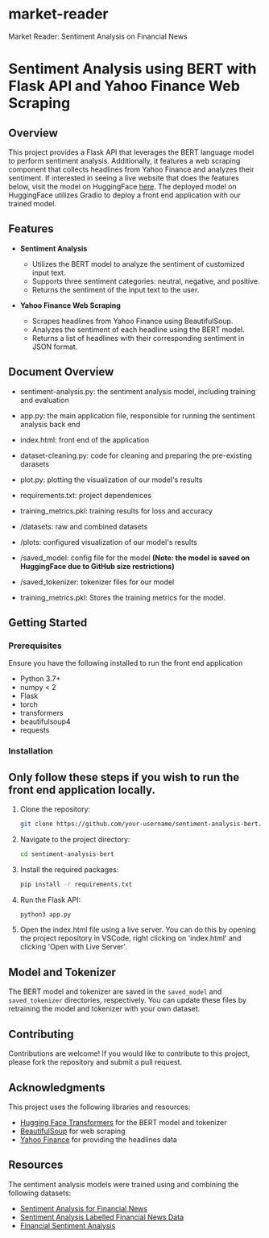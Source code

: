 # market-reader
 Market Reader: Sentiment Analysis on Financial News

# Sentiment Analysis using BERT with Flask API and Yahoo Finance Web Scraping

## Overview

This project provides a Flask API that leverages the BERT language model to perform sentiment analysis. Additionally, it features a web scraping component that collects headlines from Yahoo Finance and analyzes their sentiment. If interested in seeing a live website that does the features below, visit the model on HuggingFace [here](https://huggingface.co/spaces/arminap/sentiment-analysis). The deployed model on HuggingFace utilizes Gradio to deploy a front end application with our trained model.

## Features

- **Sentiment Analysis**
  - Utilizes the BERT model to analyze the sentiment of customized input text.
  - Supports three sentiment categories: neutral, negative, and positive.
  - Returns the sentiment of the input text to the user.

- **Yahoo Finance Web Scraping**
  - Scrapes headlines from Yahoo Finance using BeautifulSoup.
  - Analyzes the sentiment of each headline using the BERT model.
  - Returns a list of headlines with their corresponding sentiment in JSON format.
 
## Document Overview
- sentiment-analysis.py: the sentiment analysis model, including training and evaluation
- app.py: the main application file, responsible for running the sentiment analysis back end
- index.html: front end of the application
- dataset-cleaning.py: code for cleaning and preparing the pre-existing darasets
- plot.py: plotting the visualization of our model's results
- requirements.txt: project dependenices
- training_metrics.pkl: training results for loss and accuracy
- /datasets: raw and combined datasets
- /plots: configured visualization of our model's results
- /saved_model: config file for the model **(Note: the model is saved on HuggingFace due to GitHub size restrictions)**
- /saved_tokenizer: tokenizer files for our model

- training_metrics.pkl: Stores the training metrics for the model.

## Getting Started

### Prerequisites

Ensure you have the following installed to run the front end application
- Python 3.7+
- numpy < 2
- Flask
- torch
- transformers
- beautifulsoup4
- requests

### Installation
## Only follow these steps if you wish to run the front end application locally.

1. Clone the repository:
   ```bash
   git clone https://github.com/your-username/sentiment-analysis-bert.git
   ```

2. Navigate to the project directory:
   ```bash
   cd sentiment-analysis-bert
   ```

3. Install the required packages:
   ```bash
   pip install -r requirements.txt
   ```

4. Run the Flask API:
   ```bash
   python3 app.py
   ```

5. Open the index.html file using a live server. You can do this by opening the project repository in VSCode, right clicking on 'index.html' and clicking 'Open with Live Server'. 

## Model and Tokenizer

The BERT model and tokenizer are saved in the `saved_model` and `saved_tokenizer` directories, respectively. You can update these files by retraining the model and tokenizer with your own dataset.

## Contributing

Contributions are welcome! If you would like to contribute to this project, please fork the repository and submit a pull request.

## Acknowledgments

This project uses the following libraries and resources:
- [Hugging Face Transformers](https://huggingface.co/transformers) for the BERT model and tokenizer
- [BeautifulSoup](https://www.crummy.com/software/BeautifulSoup/) for web scraping
- [Yahoo Finance](https://finance.yahoo.com/) for providing the headlines data

## Resources

The sentiment analysis models were trained using and combining the following datasets:

- [Sentiment Analysis for Financial News](https://www.kaggle.com/datasets/ankurzing/sentiment-analysis-for-financial-news/data)
- [Sentiment Analysis Labelled Financial News Data](https://www.kaggle.com/datasets/aravsood7/sentiment-analysis-labelled-financial-news-data/data)
- [Financial Sentiment Analysis](https://www.kaggle.com/datasets/sbhatti/financial-sentiment-analysis/data)
